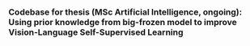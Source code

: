 ### Codebase for thesis (MSc Artificial Intelligence, ongoing): Using prior knowledge from big-frozen model to improve Vision-Language Self-Supervised Learning 
